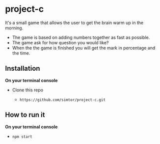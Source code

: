 # project-c

It's a small game that allows the user to get the brain warm up in the morning.

- The game is based on adding numbers together as fast as possible.
- The game ask for how question you would like?
- When the the game is finished you will get the mark in percentage and the time.

## Installation
**On your terminal console**

- Clone this repo

  - `https://github.com/simtor/project-c.git`

## How to run it

**On your terminal console**

  - `npm start`
####  
